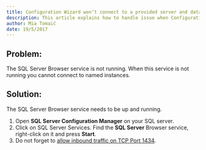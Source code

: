 ```yaml
---
title: Configuration Wizard won’t connect to a provided server and database.
description: This article explains how to handle issue when Configuration Wizard is not able to connect to a provided server and database.
author: Mia Tomaić
date: 19/5/2017
---
```


## Problem:
The SQL Server Browser service is not running. When this service is not running you cannot connect to named instances.

## Solution:
The SQL Server Browser service needs to be up and running.

1. Open **SQL Server Configuration Manager** on your SQL server.
2. Click on SQL Server Services. Find the **SQL Server** Browser service, right-click on it and press **Start**.
3. Do not forget to [allow inbound traffic on TCP Port 1434](#internal/faq/troubleshooting/sql-server-connection/inbound-traffic).
